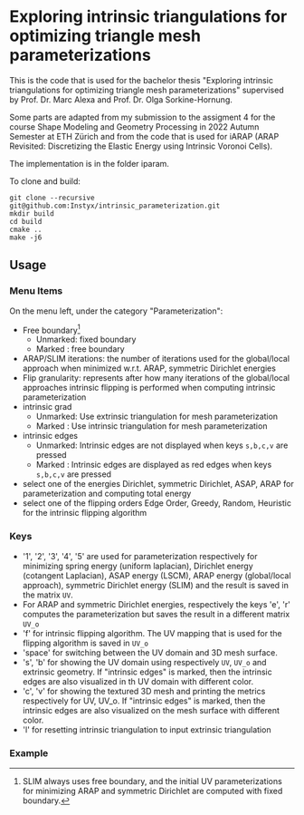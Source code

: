 # Exploring intrinsic triangulations for optimizing triangle mesh parameterizations

This is the code that is used for the bachelor thesis "Exploring intrinsic triangulations for optimizing triangle mesh parameterizations" supervised by Prof. Dr. Marc Alexa and Prof. Dr. Olga Sorkine-Hornung. 

Some parts are adapted from my submission to the assigment 4 for the course Shape Modeling and Geometry Processing in 2022 Autumn Semester at ETH Zürich and from the code that is used for iARAP (ARAP Revisited: Discretizing the Elastic Energy using Intrinsic Voronoi Cells).

The implementation is in the folder iparam.

To clone and build:

```
git clone --recursive git@github.com:Instyx/intrinsic_parameterization.git
mkdir build
cd build 
cmake ..
make -j6
```

## Usage

### Menu Items

On the menu left, under the category "Parameterization":
- Free boundary[^1]
    * Unmarked: fixed boundary 
    * Marked  : free boundary
- ARAP/SLIM iterations: the number of iterations used for the global/local approach when minimized w.r.t. ARAP, symmetric Dirichlet energies
- Flip granularity: represents after how many iterations of the global/local approaches intrinsic flipping is performed when computing intrinsic parameterization
- intrinsic grad
    * Unmarked: Use extrinsic triangulation for mesh parameterization
    * Marked  : Use intrinsic triangulation for mesh parameterization
- intrinsic edges
    * Unmarked: Intrinsic edges are not displayed when keys `s,b,c,v` are pressed
    * Marked  : Intrinsic edges are displayed as red edges when keys `s,b,c,v` are pressed
- select one of the energies Dirichlet, symmetric Dirichlet, ASAP, ARAP for parameterization and computing total energy
- select one of the flipping orders Edge Order, Greedy, Random, Heuristic for the intrinsic flipping algorithm

### Keys

- '1', '2', '3', '4', '5' are used for parameterization respectively for minimizing spring energy (uniform laplacian), Dirichlet energy (cotangent Laplacian), ASAP energy (LSCM), ARAP energy (global/local approach), symmetric Dirichlet energy (SLIM) and the result is saved in the matrix `UV`. 
- For ARAP and symmetric Dirichlet energies, respectively the keys 'e', 'r' computes the parameterization but saves the result in a different matrix `UV_o`
- 'f' for intrinsic flipping algorithm. The UV mapping that is used for the flipping algorithm is saved in `UV_o`
- 'space' for switching between the UV domain and 3D mesh surface.
- 's', 'b' for showing the UV domain using respectively `UV`, `UV_o` and extrinsic geometry. If "intrinsic edges" is marked, then the intrinsic edges are also visualized in th UV domain with different color. 
- 'c', 'v' for showing the textured 3D mesh and printing the metrics respectively for UV, UV_o. If "intrinsic edges" is marked, then the intrinsic edges are also visualized on the mesh surface with different color. 
- 'l' for resetting intrinsic triangulation to input extrinsic triangulation

### Example



[^1]: SLIM always uses free boundary, and the initial UV parameterizations for minimizing ARAP and symmetric Dirichlet are computed with fixed boundary.

